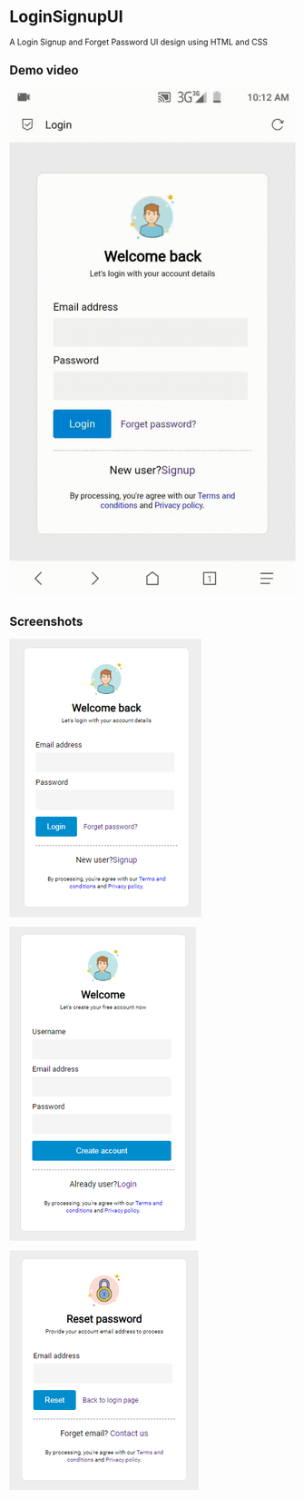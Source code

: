 # LoginSignupUI
A Login Signup and Forget Password UI design using HTML and CSS
## Demo video
![Demo](https://github.com/ovidas00/LoginSignupUI/raw/main/Demo/full_demo.gif)
## Screenshots
![LoginSc](https://github.com/ovidas00/LoginSignupUI/raw/main/Demo/login_sc.PNG)

![LoginSc](https://github.com/ovidas00/LoginSignupUI/raw/main/Demo/signup_sc.PNG)

![LoginSc](https://github.com/ovidas00/LoginSignupUI/raw/main/Demo/forget_sc.PNG)
